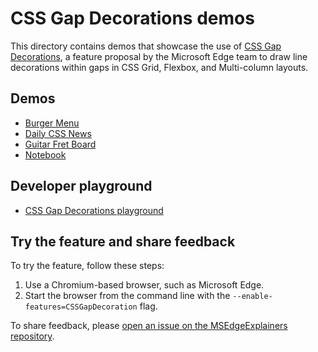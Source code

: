 # CSS Gap Decorations demos

This directory contains demos that showcase the use of [CSS Gap Decorations](https://github.com/MicrosoftEdge/MSEdgeExplainers/blob/main/CSSGapDecorations/explainer.md), a feature proposal by the Microsoft Edge team to draw line decorations within gaps in CSS Grid, Flexbox, and Multi-column layouts.

## Demos

* [Burger Menu](https://microsoftedge.github.io/Demos/css-gap-decorations/burger-menu.html)
* [Daily CSS News](https://microsoftedge.github.io/Demos/css-gap-decorations/daily-css-news.html)
* [Guitar Fret Board](https://microsoftedge.github.io/Demos/css-gap-decorations/guitar-fret-board.html)
* [Notebook](https://microsoftedge.github.io/Demos/css-gap-decorations/notebook.html)
<!-- * [The Daily Oddity](https://microsoftedge.github.io/Demos/css-gap-decorations/the-daily-oddity.html) -->

## Developer playground

* [CSS Gap Decorations playground](https://microsoftedge.github.io/Demos/css-gap-decorations/playground.html)

## Try the feature and share feedback

To try the feature, follow these steps:

1. Use a Chromium-based browser, such as Microsoft Edge.
1. Start the browser from the command line with the `--enable-features=CSSGapDecoration` flag.

To share feedback, please [open an issue on the MSEdgeExplainers repository](https://github.com/MicrosoftEdge/MSEdgeExplainers/issues/new?template=css-gap-decorations.md).

